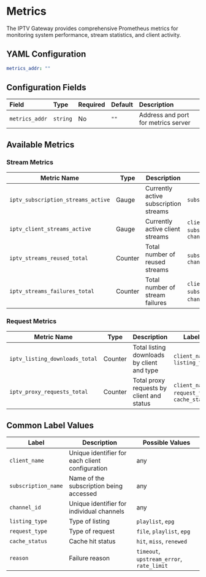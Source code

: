 # Metrics

The IPTV Gateway provides comprehensive Prometheus metrics for monitoring system performance, stream statistics, and
client activity.

## YAML Configuration

```yaml
metrics_addr: ""
```

## Configuration Fields

| Field          | Type     | Required | Default | Description                         |
|:---------------|:---------|:---------|:--------|:------------------------------------|
| `metrics_addr` | `string` | No       | `""`    | Address and port for metrics server |

## Available Metrics

### Stream Metrics

| Metric Name                        | Type    | Description                           | Labels                                                     |
|------------------------------------|---------|---------------------------------------|------------------------------------------------------------|
| `iptv_subscription_streams_active` | Gauge   | Currently active subscription streams | `subscription_name`                                        |
| `iptv_client_streams_active`       | Gauge   | Currently active client streams       | `client_name`, `subscription_name`, `channel_id`           |
| `iptv_streams_reused_total`        | Counter | Total number of reused streams        | `subscription_name`, `channel_id`                          |
| `iptv_streams_failures_total`      | Counter | Total number of stream failures       | `client_name`, `subscription_name`, `channel_id`, `reason` |

### Request Metrics

| Metric Name                    | Type    | Description                                | Labels                                        |
|--------------------------------|---------|--------------------------------------------|-----------------------------------------------|
| `iptv_listing_downloads_total` | Counter | Total listing downloads by client and type | `client_name`, `listing_type`                 |
| `iptv_proxy_requests_total`    | Counter | Total proxy requests by client and status  | `client_name`, `request_type`, `cache_status` |

## Common Label Values

| Label               | Description                                     | Possible Values                           |
|---------------------|-------------------------------------------------|-------------------------------------------|
| `client_name`       | Unique identifier for each client configuration | any                                       |
| `subscription_name` | Name of the subscription being accessed         | any                                       |
| `channel_id`        | Unique identifier for individual channels       | any                                       |
| `listing_type`      | Type of listing                                 | `playlist`, `epg`                         |
| `request_type`      | Type of request                                 | `file`, `playlist`, `epg`                 |
| `cache_status`      | Cache hit status                                | `hit`, `miss`, `renewed`                  |
| `reason`            | Failure reason                                  | `timeout`, `upstream_error`, `rate_limit` |
